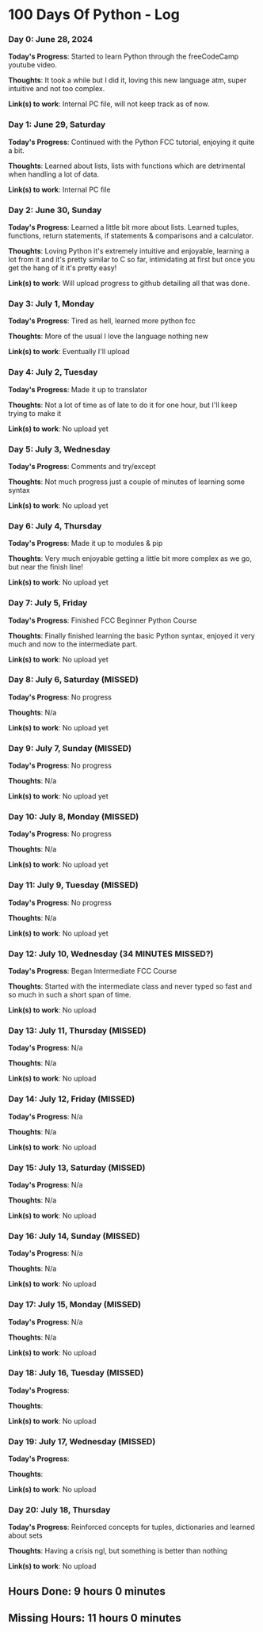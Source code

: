 # 100 Days Of Python - Log


### Day 0: June 28, 2024

**Today's Progress**: Started to learn Python through the freeCodeCamp youtube video.

**Thoughts**: It took a while but I did it, loving this new language atm, super intuitive and not too complex.

**Link(s) to work**: Internal PC file, will not keep track as of now.


### Day 1: June 29, Saturday

**Today's Progress**: Continued with the Python FCC tutorial, enjoying it quite a bit.

**Thoughts**: Learned about lists, lists with functions which are detrimental when handling a lot of data.

**Link(s) to work**: Internal PC file


### Day 2: June 30, Sunday

**Today's Progress**: Learned a little bit more about lists. Learned tuples, functions, return statements, if statements & comparisons and a calculator.

**Thoughts**: Loving Python it's extremely intuitive and enjoyable, learning a lot from it and it's pretty similar to C so far, intimidating at first but once you get the hang of it it's pretty easy!

**Link(s) to work**: Will upload progress to github detailing all that was done.


### Day 3: July 1, Monday

**Today's Progress**: Tired as hell, learned more python fcc 

**Thoughts**: More of the usual I love the language nothing new

**Link(s) to work**: Eventually I'll upload


### Day 4: July 2, Tuesday

**Today's Progress**: Made it up to translator

**Thoughts**: Not a lot of time as of late to do it for one hour, but I'll keep trying to make it

**Link(s) to work**: No upload yet


### Day 5: July 3, Wednesday

**Today's Progress**: Comments and try/except

**Thoughts**: Not much progress just a couple of minutes of learning some syntax

**Link(s) to work**: No upload yet


### Day 6: July 4, Thursday

**Today's Progress**: Made it up to modules & pip

**Thoughts**: Very much enjoyable getting a little bit more complex as we go, but near the finish line!

**Link(s) to work**: No upload yet


### Day 7: July 5, Friday

**Today's Progress**: Finished FCC Beginner Python Course

**Thoughts**: Finally finished learning the basic Python syntax, enjoyed it very much and now to the intermediate part.

**Link(s) to work**: No upload yet


### Day 8: July 6, Saturday (MISSED)

**Today's Progress**: No progress

**Thoughts**: N/a

**Link(s) to work**: No upload yet


### Day 9: July 7, Sunday (MISSED)

**Today's Progress**: No progress

**Thoughts**: N/a

**Link(s) to work**: No upload yet


### Day 10: July 8, Monday (MISSED)

**Today's Progress**: No progress

**Thoughts**: N/a

**Link(s) to work**: No upload yet


### Day 11: July 9, Tuesday (MISSED)

**Today's Progress**: No progress

**Thoughts**: N/a

**Link(s) to work**: No upload yet


### Day 12: July 10, Wednesday (34 MINUTES MISSED?)

**Today's Progress**: Began Intermediate FCC Course

**Thoughts**: Started with the intermediate class and never typed so fast and so much in such a short span of time.

**Link(s) to work**: No upload


### Day 13: July 11, Thursday (MISSED)

**Today's Progress**: N/a

**Thoughts**: N/a

**Link(s) to work**: No upload


### Day 14: July 12, Friday (MISSED)

**Today's Progress**: N/a

**Thoughts**: N/a

**Link(s) to work**: No upload


### Day 15: July 13, Saturday (MISSED)

**Today's Progress**: N/a

**Thoughts**: N/a

**Link(s) to work**: No upload


### Day 16: July 14, Sunday (MISSED)

**Today's Progress**: N/a

**Thoughts**: N/a

**Link(s) to work**: No upload


### Day 17: July 15, Monday (MISSED)

**Today's Progress**: N/a

**Thoughts**: N/a

**Link(s) to work**: No upload


### Day 18: July 16, Tuesday (MISSED)

**Today's Progress**: 

**Thoughts**: 

**Link(s) to work**: No upload


### Day 19: July 17, Wednesday (MISSED)

**Today's Progress**: 

**Thoughts**: 

**Link(s) to work**: No upload


### Day 20: July 18, Thursday

**Today's Progress**: Reinforced concepts for tuples, dictionaries and learned about sets

**Thoughts**: Having a crisis ngl, but something is better than nothing

**Link(s) to work**: No upload


## Hours Done: 9 hours 0 minutes ##

## Missing Hours:  11 hours 0 minutes ##